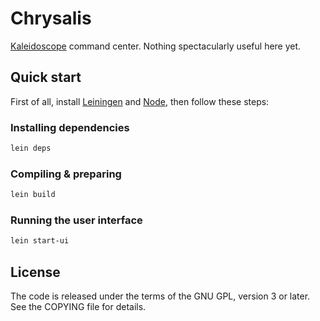 # Chrysalis

[Kaleidoscope][kaleidoscope] command center. Nothing spectacularly useful here yet.

 [kaleidoscope]: https://github.com/keyboardio/Kaleidoscope

## Quick start

First of all, install [Leiningen](https://leiningen.org/)
and [Node](https://nodejs.org/en/), then follow these steps:

### Installing dependencies

```bash
lein deps
```

### Compiling & preparing

```bash
lein build
```

### Running the user interface

```bash
lein start-ui
```

## License

The code is released under the terms of the GNU GPL, version 3 or later. See the
COPYING file for details.
